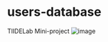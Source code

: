 # users-database

TIIDELab Mini-project
![image](https://user-images.githubusercontent.com/64631869/167510546-b020c1d2-a3a5-4a96-9f07-dbbd6e6e2a8e.png)
